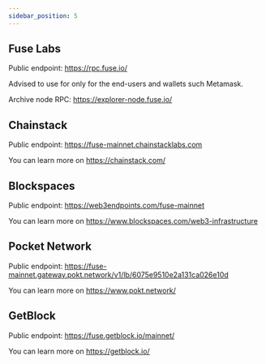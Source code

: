 ```yaml
---
sidebar_position: 5
---
```


## Fuse Labs

Public endpoint: https://rpc.fuse.io/​

Advised to use for only for the end-users and wallets such Metamask.

Archive node RPC: https://explorer-node.fuse.io/

## Chainstack

Public endpoint: https://fuse-mainnet.chainstacklabs.com

You can learn more on https://chainstack.com/

## Blockspaces

Public endpoint: https://web3endpoints.com/fuse-mainnet

You can learn more on https://www.blockspaces.com/web3-infrastructure

## Pocket Network

Public endpoint: https://fuse-mainnet.gateway.pokt.network/v1/lb/6075e9510e2a131ca026e10d​

You can learn more on https://www.pokt.network/

## GetBlock

Public endpoint: https://fuse.getblock.io/mainnet/

You can learn more on https://getblock.io/
